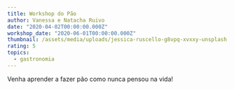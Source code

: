 ```yaml
---
title: Workshop do Pão
author: Vanessa e Natacha Ruivo
date: "2020-04-02T00:00:00.000Z"
workshop_date: "2020-06-01T00:00:00.000Z"
thumbnail: /assets/media/uploads/jessica-ruscello-g8vpq-xvxxy-unsplash.jpg
rating: 5
topics:
  - gastronomia
---
```


Venha aprender a fazer pão como nunca pensou na vida!